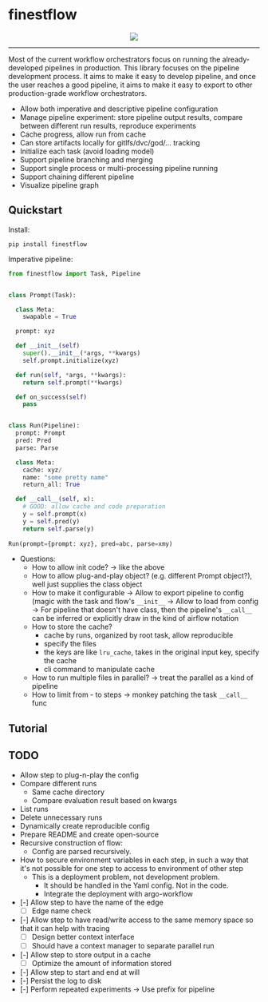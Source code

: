 # finestflow


<p align="center">
  <img src="https://github-production-user-asset-6210df.s3.amazonaws.com/35283585/244143468-d3f886e7-5d4c-4d2d-899f-52e84fac7df5.png">
</p>

<p align="center">
    <em></em>
</p>

---

Most of the current workflow orchestrators focus on running the
already-developed pipelines in production. This library focuses on the pipeline
development process. It aims to make it easy to develop pipeline, and once the
user reaches a good pipeline, it aims to make it easy to export to other
production-grade workflow orchestrators.

- Allow both imperative and descriptive pipeline configuration
- Manage pipeline experiment: store pipeline output results, compare between
  different run results, reproduce experiments
- Cache progress, allow run from cache
- Can store artifacts locally for gitlfs/dvc/god/... tracking
- Initialize each task (avoid loading model)
- Support pipeline branching and merging
- Support single process or multi-processing pipeline running
- Support chaining different pipeline
- Visualize pipeline graph

## Quickstart

Install:

```shell
pip install finestflow
```

Imperative pipeline:


```python
from finestflow import Task, Pipeline


class Prompt(Task):

  class Meta:
    swapable = True

  prompt: xyz

  def __init__(self)
    super().__init__(*args, **kwargs)
    self.prompt.initialize(xyz)

  def run(self, *args, **kwargs):
    return self.prompt(**kwargs)

  def on_success(self)
    pass


class Run(Pipeline):
  prompt: Prompt
  pred: Pred
  parse: Parse

  class Meta:
    cache: xyz/
    name: "some pretty name"
    return_all: True

  def __call__(self, x):
    # GOOD: allow cache and code preparation
    y = self.prompt(x)
    y = self.pred(y)
    return self.parse(y)
    
Run(prompt={prompt: xyz}, pred=abc, parse=xmy)
```

- Questions:
  - How to allow init code? -> like the above
  - How to allow plug-and-play object? (e.g. different Prompt object?), well
    just supplies the class object
  - How to make it configurable -> Allow to export pipeline to config (magic
    with the task and flow's `__init__` -> Allow to load from config -> For
    pipeline that doesn't have class, then the pipeline's `__call__` can be
    inferred or explicitly draw in the kind of airflow notation
  - How to store the cache?
    - cache by runs, organized by root task, allow reproducible
    - specify the files
    - the keys are like `lru_cache`, takes in the original input key, specify
      the cache
    - cli command to manipulate cache
  - How to run multiple files in parallel? -> treat the parallel as a kind
    of pipeline
  - How to limit from - to steps -> monkey patching the task `__call__` func

## Tutorial

## TODO

- Allow step to plug-n-play the config
- Compare different runs
  - Same cache directory
  - Compare evaluation result based on kwargs
- List runs
- Delete unnecessary runs
- Dynamically create reproducible config
- Prepare README and create open-source
- Recursive construction of flow:
  - Config are parsed recursively.
- How to secure environment variables in each step, in such a way that it's not possible for one step to access to environment of other step
  - This is a deployment problem, not development problem.
    - It should be handled in the Yaml config. Not in the code.
    - Integrate the deployment with argo-workflow
- [-] Allow step to have the name of the edge
  - [ ] Edge name check
- [-] Allow step to have read/write access to the same memory space so that it can help with tracing
  - [ ] Design better context interface
  - [ ] Should have a context manager to separate parallel run
- [-] Allow step to store output in a cache
  - [ ] Optimize the amount of information stored
- [-] Allow step to start and end at will
- [-] Persist the log to disk
- [-] Perform repeated experiments -> Use prefix for pipeline
